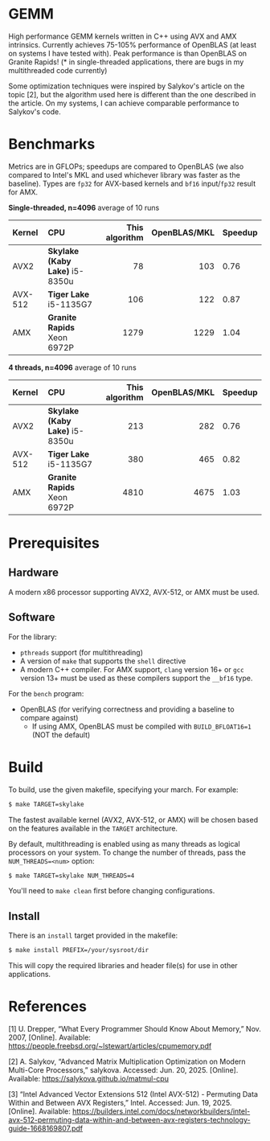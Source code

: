 # GEMM 

High performance GEMM kernels written in C++ using AVX and AMX
intrinsics. Currently achieves 75-105% performance of OpenBLAS (at least on
systems I have tested with). Peak performance is than OpenBLAS on Granite Rapids! (* in
single-threaded applications, there are bugs in my multithreaded code currently)

Some optimization techniques were inspired by Salykov's article on the topic [2],
but the algorithm used here is different than the one described in the article.
On my systems, I can achieve comparable performance to Salykov's code.

# Benchmarks

Metrics are in GFLOPs; speedups are compared to OpenBLAS (we also
compared to Intel's MKL and used whichever library was faster as the baseline). Types are `fp32` for
AVX-based kernels and `bf16` input/`fp32` result for AMX.

**Single-threaded, n=4096** average of 10 runs

| Kernel | CPU | This algorithm | OpenBLAS/MKL | Speedup |
|:-------|:----|---------------:|---------:|:------------------|
AVX2 | **Skylake (Kaby Lake)** i5-8350u | 78 | 103 | 0.76 |
AVX-512 | **Tiger Lake** i5-1135G7 | 106 | 122 | 0.87 |
AMX | **Granite Rapids** Xeon 6972P | 1279 | 1229 | 1.04 |

**4 threads, n=4096** average of 10 runs

| Kernel | CPU | This algorithm | OpenBLAS/MKL | Speedup |
|:-------|:----|---------------:|---------:|:------------------|
AVX2 | **Skylake (Kaby Lake)** i5-8350u | 213 |  282 | 0.76 |
AVX-512 | **Tiger Lake** i5-1135G7 | 380 | 465 | 0.82 |
AMX | **Granite Rapids** Xeon 6972P | 4810 | 4675 | 1.03 |

# Prerequisites

## Hardware

A modern x86 processor supporting AVX2, AVX-512, or AMX must be used.

## Software

For the library:

* `pthreads` support (for multithreading)
* A version of `make` that supports the `shell` directive
* A modern C++ compiler. For AMX support, `clang` version 16+ or `gcc` version
  13+ must be used as these compilers support the `__bf16` type.

For the `bench` program:

* OpenBLAS (for verifying correctness and providing a baseline to compare against)
    - If using AMX, OpenBLAS must be compiled with `BUILD_BFLOAT16=1` (NOT the
      default)

# Build

To build, use the given makefile, specifying your march. For example:

```bash
$ make TARGET=skylake
```

The fastest available kernel (AVX2, AVX-512, or AMX) will be chosen based on the
features available in the `TARGET` architecture.

By default, multithreading is enabled using as many threads as logical
processors on your system. To change the number of threads, pass the
`NUM_THREADS=<num>` option:

```bash
$ make TARGET=skylake NUM_THREADS=4
```

You'll need to `make clean` first before changing configurations.

## Install

There is an `install` target provided in the makefile:

```bash
$ make install PREFIX=/your/sysroot/dir
```

This will copy the required libraries and header file(s) for use in other
applications.

# References

[1] U. Drepper, “What Every Programmer Should Know About Memory,” Nov. 2007, [Online]. Available: https://people.freebsd.org/~lstewart/articles/cpumemory.pdf

[2] A. Salykov, “Advanced Matrix Multiplication Optimization on Modern Multi-Core Processors,” salykova. Accessed: Jun. 20, 2025. [Online]. Available: https://salykova.github.io/matmul-cpu

[3] “Intel Advanced Vector Extensions 512  (Intel AVX-512) - Permuting Data Within  and Between AVX Registers,” Intel. Accessed: Jun. 19, 2025. [Online]. Available: https://builders.intel.com/docs/networkbuilders/intel-avx-512-permuting-data-within-and-between-avx-registers-technology-guide-1668169807.pdf

